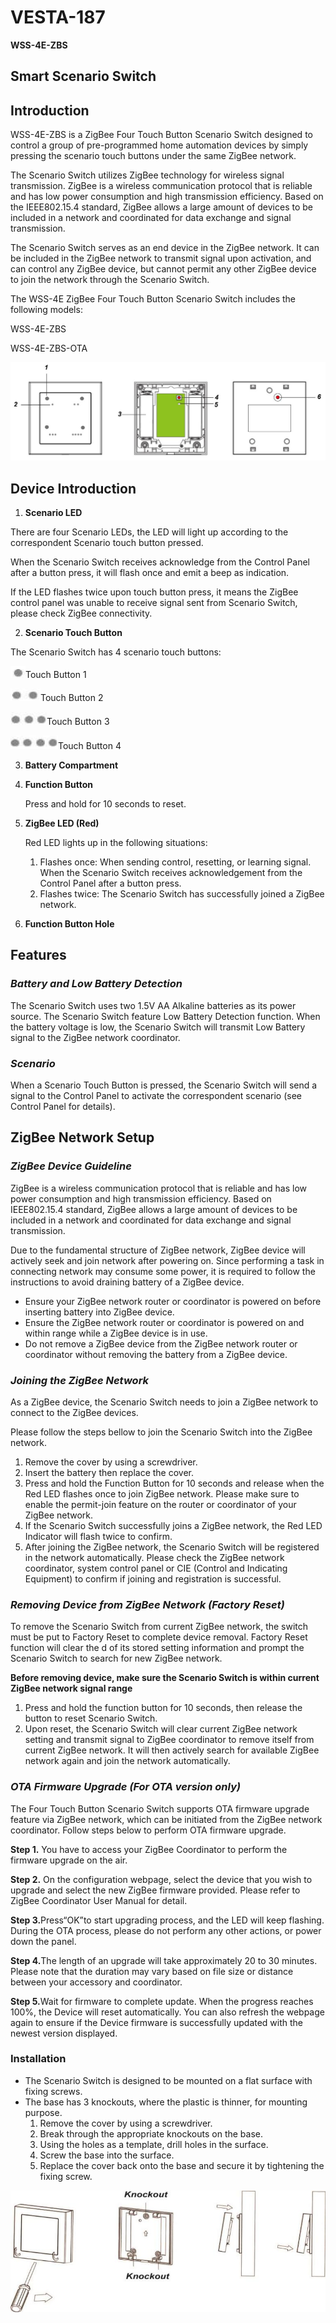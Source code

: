 # VESTA-187

**WSS-4E-ZBS**

## **Smart Scenario Switch**

## **Introduction**

WSS-4E-ZBS is a ZigBee Four Touch Button Scenario Switch designed to control a group of pre-programmed home automation devices by simply pressing the scenario touch buttons under the same ZigBee network.

The Scenario Switch utilizes ZigBee technology for wireless signal transmission. ZigBee is a wireless communication protocol that is reliable and has low power consumption and high transmission efficiency. Based on the IEEE802.15.4 standard, ZigBee allows a large amount of devices to be included in a network and coordinated for data exchange and signal transmission.

The Scenario Switch serves as an end device in the ZigBee network. It can be included in the ZigBee network to transmit signal upon activation, and can control any ZigBee device, but cannot permit any other ZigBee device to join the network through the Scenario Switch.

The WSS-4E ZigBee Four Touch Button Scenario Switch includes the following models:

WSS-4E-ZBS

WSS-4E-ZBS-OTA

![](<.gitbook/assets/0 (84).jpeg>)

## **Device Introduction**

1. **Scenario LED**

There are four Scenario LEDs, the LED will light up according to the correspondent Scenario touch button pressed.

When the Scenario Switch receives acknowledge from the Control Panel after a button press, it will flash once and emit a beep as indication.

If the LED flashes twice upon touch button press, it means the ZigBee control panel was unable to receive signal sent from Scenario Switch, please check ZigBee connectivity.

2. **Scenario Touch Button**

The Scenario Switch has 4 scenario touch buttons:

![](<.gitbook/assets/image (4) (1) (1) (1) (1) (1).png>)Touch Button 1

<img src=".gitbook/assets/image (1) (1) (1) (1) (1) (1) (1) (1) (1).png" alt="" data-size="original">Touch Button 2

<img src=".gitbook/assets/image (2) (1) (1) (1) (1) (1) (1) (1).png" alt="" data-size="original">Touch Button 3

![](<.gitbook/assets/image (3) (1) (1) (1) (1) (1) (1).png>)Touch Button 4

3. **Battery Compartment**
4.  **Function Button**

    Press and hold for 10 seconds to reset.
5.  **ZigBee LED (Red)**

    Red LED lights up in the following situations:

    1. Flashes once: When sending control, resetting, or learning signal. When the Scenario Switch receives acknowledgement from the Control Panel after a button press.
    2. Flashes twice: The Scenario Switch has successfully joined a ZigBee network.
6. **Function Button Hole**

## **Features**

### _**Battery and Low Battery Detection**_

The Scenario Switch uses two 1.5V AA Alkaline batteries as its power source. The Scenario Switch feature Low Battery Detection function. When the battery voltage is low, the Scenario Switch will transmit Low Battery signal to the ZigBee network coordinator.

### _**Scenario**_

When a Scenario Touch Button is pressed, the Scenario Switch will send a signal to the Control Panel to activate the correspondent scenario (see Control Panel for details).

## **ZigBee Network Setup**

### _**ZigBee Device Guideline**_

ZigBee is a wireless communication protocol that is reliable and has low power consumption and high transmission efficiency. Based on IEEE802.15.4 standard, ZigBee allows a large amount of devices to be included in a network and coordinated for data exchange and signal transmission.

Due to the fundamental structure of ZigBee network, ZigBee device will actively seek and join network after powering on. Since performing a task in connecting network may consume some power, it is required to follow the instructions to avoid draining battery of a ZigBee device.

* Ensure your ZigBee network router or coordinator is powered on before inserting battery into ZigBee device.
* Ensure the ZigBee network router or coordinator is powered on and within range while a ZigBee device is in use.
* Do not remove a ZigBee device from the ZigBee network router or coordinator without removing the battery from a ZigBee device.

### _**Joining the ZigBee Network**_

As a ZigBee device, the Scenario Switch needs to join a ZigBee network to connect to the ZigBee devices.

Please follow the steps bellow to join the Scenario Switch into the ZigBee network.

1. Remove the cover by using a screwdriver.
2. Insert the battery then replace the cover.
3. Press and hold the Function Button for 10 seconds and release when the Red LED flashes once to join ZigBee network. Please make sure to enable the permit-join feature on the router or coordinator of your ZigBee network.
4. If the Scenario Switch successfully joins a ZigBee network, the Red LED Indicator will flash twice to confirm.
5. After joining the ZigBee network, the Scenario Switch will be registered in the network automatically. Please check the ZigBee network coordinator, system control panel or CIE (Control and Indicating Equipment) to confirm if joining and registration is successful.

### _**Removing Device from ZigBee Network (Factory Reset)**_

To remove the Scenario Switch from current ZigBee network, the switch must be put to Factory Reset to complete device removal. Factory Reset function will clear the d of its stored setting information and prompt the Scenario Switch to search for new ZigBee network.

**Before removing device, make sure the Scenario Switch is within current ZigBee network signal range**

1. Press and hold the function button for 10 seconds, then release the button to reset Scenario Switch.
2. Upon reset, the Scenario Switch will clear current ZigBee network setting and transmit signal to ZigBee coordinator to remove itself from current ZigBee network. It will then actively search for available ZigBee network again and join the network automatically.

### _**OTA Firmware Upgrade (For OTA version only)**_

The Four Touch Button Scenario Switch supports OTA firmware upgrade feature via ZigBee network, which can be initiated from the ZigBee network coordinator. Follow steps below to perform OTA firmware upgrade.

**Step 1.** You have to access your ZigBee Coordinator to perform the firmware upgrade on the air.

**Step 2.** On the configuration webpage, select the device that you wish to upgrade and select the new ZigBee firmware provided. Please refer to ZigBee Coordinator User Manual for detail.

**Step 3.**&#x50;ress“OK”to start upgrading process, and the LED will keep flashing. During the OTA process, please do not perform any other actions, or power down the panel.

**Step 4.**&#x54;he length of an upgrade will take approximately 20 to 30 minutes. Please note that the duration may vary based on file size or distance between your accessory and coordinator.

**Step 5.**&#x57;ait for firmware to complete update. When the progress reaches 100%, the Device will reset automatically. You can also refresh the webpage again to ensure if the Device firmware is successfully updated with the newest version displayed.

### **Installation**

* The Scenario Switch is designed to be mounted on a flat surface with fixing screws.
* The base has 3 knockouts, where the plastic is thinner, for mounting purpose.
  1. Remove the cover by using a screwdriver.
  2. Break through the appropriate knockouts on the base.
  3. Using the holes as a template, drill holes in the surface.
  4. Screw the base into the surface.
  5. Replace the cover back onto the base and secure it by tightening the fixing screw.



![](<.gitbook/assets/8 (41).jpeg>)

